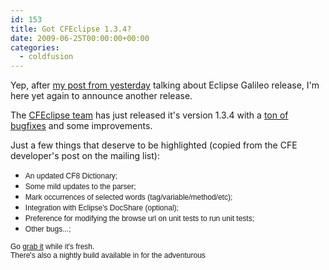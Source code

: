```yaml
---
id: 153
title: Got CFEclipse 1.3.4?
date: 2009-06-25T00:00:00+00:00
categories:
  - coldfusion
---
```

Yep, after <a title="Galileo is here" href="https://www.placona.co.uk-techie-stuff/galileo-is-here/" target="_self">my post from yesterday</a> talking about Eclipse Galileo release, I'm here yet again to announce another release.
  
The [CFEclipse team](http://www.cfeclipse.org/team.cfm "CFEclipse Team") has just released it's version 1.3.4 with a <a title="CFEclipse Trac" href="http://trac.cfeclipse.org/" target="_blank" class="broken_link">ton of bugfixes</a> and some improvements.
  
Just a few things that deserve to be highlighted (copied from the CFE developer's post on the mailing list):

  * <span style="font-family: arial; font-size: 12px;">An updated CF8 Dictionary;</span>
  * <span style="font-family: arial; font-size: 12px;">Some mild updates to the parser; </span>
  * <span style="font-family: arial; font-size: 12px;">Mark occurrences of selected words (tag/variable/method/etc); </span>
  * <span style="font-family: arial; font-size: 12px;">Integration with Eclipse's DocShare (optional); </span>
  * <span style="font-family: arial; font-size: 12px;">Preference for modifying the browse url on unit tests to run unit tests; </span>
  * <span style="font-family: arial; font-size: 12px;">Other bugs...; </span>

<div>
  <span style="font-family: arial; font-size: small;"><span style="font-size: 12px;">Go <a title="CFEclipse update" href="http://www.cfeclipse.org/update/">grab it</a> while it's fresh.</span></span>
</div>

<div>
  <span style="font-family: arial; font-size: small;"><span style="font-size: 12px;">There's also a nightly build available in for the adventurous</span></span>
</div>
